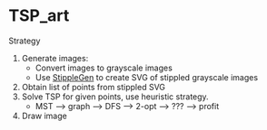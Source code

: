 # TSP_art

Strategy

1. Generate images:
	- Convert images to grayscale images
	- Use [StippleGen](https://github.com/evil-mad/stipplegen/releases/tag/v2.31) to create SVG of stippled grayscale images
2. Obtain list of points from stippled SVG
3. Solve TSP for given points, use heuristic strategy.
	- MST --> graph --> DFS --> 2-opt --> ??? --> profit
4. Draw image

